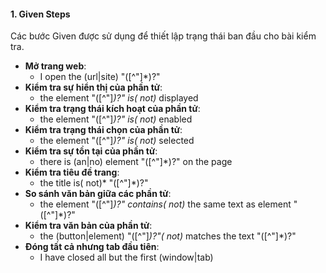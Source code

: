 #### 1. **Given Steps**
Các bước Given được sử dụng để thiết lập trạng thái ban đầu cho bài kiểm tra.
- **Mở trang web**:
  - I open the (url|site) "([^"]*)?"
- **Kiểm tra sự hiển thị của phần tử**:
  - the element "([^"]*)?" is( not)* displayed
- **Kiểm tra trạng thái kích hoạt của phần tử**:
  - the element "([^"]*)?" is( not)* enabled
- **Kiểm tra trạng thái chọn của phần tử**:
  - the element "([^"]*)?" is( not)* selected
- **Kiểm tra sự tồn tại của phần tử**:
  - there is (an|no) element "([^"]*)?" on the page
- **Kiểm tra tiêu đề trang**:
  - the title is( not)* "([^"]*)?"
- **So sánh văn bản giữa các phần tử**:
  - the element "([^"]*)?" contains( not)* the same text as element "([^"]*)?"
- **Kiểm tra văn bản của phần tử**:
  - the (button|element) "([^"]*)?"( not)* matches the text "([^"]*)?"
- **Đóng tất cả nhưng tab đầu tiên**:
  - I have closed all but the first (window|tab)
